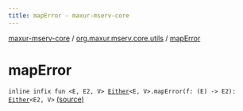 ```yaml
---
title: mapError - maxur-mserv-core
---
```


[maxur-mserv-core](../index.html) / [org.maxur.mserv.core.utils](index.html) / [mapError](.)

# mapError

`inline infix fun <E, E2, V> `[`Either`](-either.html)`<E, V>.mapError(f: (E) -> E2): `[`Either`](-either.html)`<E2, V>` [(source)](https://github.com/myunusov/maxur-mserv/tree/master/maxur-mserv-core/src/main/kotlin/org/maxur/mserv/core/utils/Either.kt#L30)